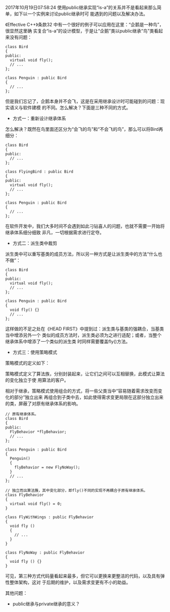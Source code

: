 2017年10月19日07:58:24
使用public继承实现“is-a”的关系并不是看起来那么简单，如下以一个实例来讨论public继承时可
能遇到的问题以及解决办法。

《Effective C++》条款32 中有一个很好的例子可以应用在这里：“企鹅是一种鸟”，很显然这里确
实复合“is-a”的设计模型，于是让“企鹅”类以public继承“鸟”类看起来没有问题：

```
class Bird
{
public:
  virtual void fly();
  // ...
};

class Penguin : public Bird
{
  // ...
};
```

但是我们忘记了，企鹅本身并不会飞，这是在采用继承设计时可能碰到的问题：现实语义与软件建模
的不同。怎么解决？下面是三种不同的方式。

- 方式一：重新设计继承体系

怎么解决？既然在鸟里面还区分为“会飞的鸟”和“不会飞的鸟”，那么可以将Bird再细分：

```
class Bird
{
public:  
  // ...
};

class FlyingBird : public Bird
{
public:
  virtual void fly();
  // ...
};

class Penguin : public Bird
{
  // ...
};
```

在软件开发中，我们大多时间不会遇到如此刁钻喜人的问题，也就不需要一开始将继承体系细分细致
非凡，一切根据需求进行定夺。

- 方式二：派生类中裁剪

派生类中可以重写基类的成员方法，所以另一种方式是让派生类中的方法“什么也不做”：

```
class Bird
{
public:
  virtual void fly();
  // ...
};

class Penguin : public Bird
{
  void fly() {}
  // ...
};
```

这样做的不足之处在《HEAD FIRST》中提到过：派生类与基类的强耦合，当基类当中增添另外一个
类似的成员方法时，派生类必须为之进行适配；或者，当整个继承体系中增添了一个类似的派生类
时同样需要覆盖fly()方法。

- 方式三：使用策略模式

策略模式的定义如下：

  策略模式定义了算法族，分别封装起来，让它们之间可以互相替换，此模式让算法的变化独立于使
  用算法的客户。

相对于继承，策略模式使用组合的方式，将一些父类当中“容易随着需求改变而变化的部分”独立出来
再组合到子类中去，如此使得需求变更局限在这部分独立出来的类，屏蔽了对原有继承体系的影响。

```
// 原有继承体系。
class Bird
{
public:
  FlyBehavior *flyBehavior;
  // ...
};

class Penguin : public Bird
{
  Penguin()
  {
    flyBehavior = new FlyNoWay();
  }
  // ...
};

// 独立而出算法簇，其中变化部分，即fly()不同的实现不再耦合于原有继承体系。
class FlyBehavior
{
  virtual void fly() = 0;
}

class FlyWithWings : public FlyBehavior
{
  void fly ()
  {
    // ...
  }
}

class FlyNoWay : public FlyBehavior
{
  void fly () {}
}

```

可见，第三种方式代码量看起来最多，但它可以更换来更整洁的代码，以及具有弹性整体架构，这对
于后期的维护，以及需求变更有不小的助益。

其他问题：
- public继承与private继承的意义？
